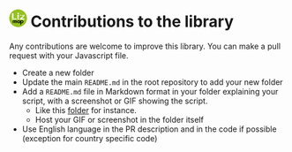 ![3Liz](icon.png) Contributions to the library
==============================================

Any contributions are welcome to improve this library.
You can make a pull request with your Javascript file.

* Create a new folder
* Update the main `README.md` in the root repository to add your new folder
* Add a `README.md` file in Markdown format in your folder explaining your script, with a screenshot or GIF showing the script.
  * Like this [folder](./library/point_buffer_on_map) for instance.
  * Host your GIF or screenshot in the folder itself
* Use English language in the PR description and in the code if possible (exception for country specific code)
